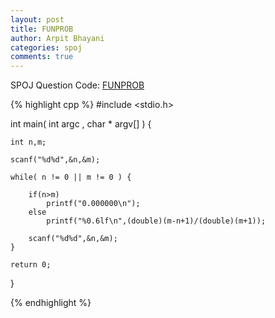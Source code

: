 ```yaml
---
layout: post
title: FUNPROB
author: Arpit Bhayani
categories: spoj
comments: true
---
```


SPOJ Question Code: [FUNPROB](http://www.spoj.com/problems/FUNPROB/)

{% highlight cpp %}
#include <stdio.h>

int main( int argc , char * argv[] ) {

	int n,m;

	scanf("%d%d",&n,&m);

	while( n != 0 || m != 0 ) {

		if(n>m)
			printf("0.000000\n");
		else
			printf("%0.6lf\n",(double)(m-n+1)/(double)(m+1));
	
		scanf("%d%d",&n,&m);
	}

	return 0;
}

{% endhighlight %}